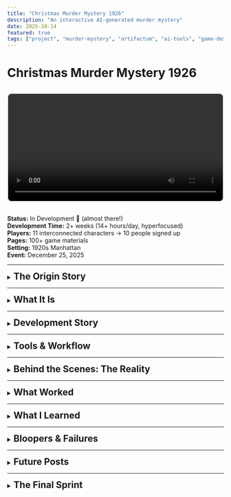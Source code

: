 ```yaml
---
title: "Christmas Murder Mystery 1926"
description: "An interactive AI-generated murder mystery"
date: 2025-10-14
featured: true
tags: ["project", "murder-mystery", "artifactum", "ai-tools", "game-design"]
---
```


# Christmas Murder Mystery 1926

<div style="text-align: center; margin: 2rem 0;">
  <video width="100%" style="max-width: 500px; border-radius: 8px;" controls>
    <source src="/videos/teaser.mp4" type="video/mp4">
    Your browser does not support the video tag.
  </video>
</div>

**Status:** In Development 🎨 (almost there!)  
**Development Time:** 2+ weeks (14+ hours/day, hyperfocused)  
**Players:** 11 interconnected characters → 10 people signed up  
**Pages:** 100+ game materials  
**Setting:** 1920s Manhattan  
**Event:** December 25, 2025

---

<details>
<summary><h2 style="display: inline;">The Origin Story</h2></summary>

It started on a beach.

I was stuck. No prospects. Feeling creatively blocked. Nobody (my personal Cri-Kee 💙) suggested—again—that I try AI.

"But it can't be creative," I said.

<img src="/images/innocent-as-a-babydog.png" alt="innocent dog" style="width: 150px; display: block; margin: 1rem 0;" />
<p style="font-size: 0.85rem; font-style: italic; margin-top: -0.5rem; margin-bottom: 1rem;">(me innocent as a baby dog)(yodo)</p>

**Well. Guess not.**

A few weeks earlier, I'd seen an Instagram reel from a creative director who made a murder mystery party for her friends. I loved it. I wanted to make one too.

<img src="/images/instagram-inspo.jpg" alt="Instagram inspiration" style="max-width: 200px; display: block; margin: 1rem 0;" />
<p style="font-size: 0.85rem; font-style: italic; margin-top: -0.5rem; margin-bottom: 1rem;">Insta:viktoria.psd</p>

My sister hosts a Christmas dinner every year with friends. I suggested we do a murder mystery this year instead.

10 people signed up.

<img src="/images/burning-in-hell.png" alt="burning in hell" style="width: 150px; display: block; margin: 1rem 0;" />

So I had 2 weeks to make an 11-character murder mystery roleplay game from scratch.

With AI as my production team.

**Spoiler:** It worked. 🎭

</details>

---

<details>
<summary><h2 style="display: inline;">What It Is</h2></summary>

A complete murder mystery roleplay game for 11 players set in 1920s Manhattan. Each player receives:
- Detailed character sheet with backstory
- Secret relationships and objectives
- Plot threads that intersect with other characters
- A murder to solve (or commit)

**(photo: sample character sheet pages spread out ou stacked game materials)**

**Total materials:** 100+ pages of custom-designed game content

**(photo: printed character booklets ou digital files preview)**

</details>

---

<details>
<summary><h2 style="display: inline;">Development Story</h2></summary>

### Week 1: Character Development & Story Architecture

Claude became the mastermind behind this project—the creative collaborator that feeds my ideas and helps them evolve.

**(screenshot: Claude conversation showing character development process)**

- Started with character concepts and relationships
- Developed 11 interconnected backstories with secret connections
- Created plot threads that weave between characters
- Multiple iterations to ensure narrative coherence
- Claude analyzed consistency across all character arcs

```mermaid
graph TD
    A[11 Characters] --> B[Interconnected Backstories]
    B --> C[Secret Relationships]
    B --> D[Hidden Objectives]
    B --> E[Plot Threads]
    C --> F[The Murder]
    D --> F
    E --> F
    F --> G[1926 Manhattan Mystery]
```

### Week 2: Production Pipeline

**(graphic: "Week 2" header - maybe with "PRODUCTION HELL" vibes)**

With characters locked, it was time to build everything.

**(meme: "let's fucking go" energy)**

- Typesetting automation with Typst
- AI-generated character portraits and assets
- Video teaser production
- Git-based version control for all content
- Final assembly and testing

**(screenshot: terminal showing build scripts running ou Git commits timeline)**

</details>

---

<details>
<summary><h2 style="display: inline;">Tools & Workflow</h2></summary>

**(graphic: "The Dream Team" header with tool logos)**

### The Mastermind: Claude

**(screenshot: Claude interface ou logo with heart)**

Claude was the creative engine behind this entire project. Not just a tool—a collaborator that:
- Helped develop and refine 11 interconnected character arcs
- Analyzed narrative consistency across backstories
- Evolved ideas from vague concepts to concrete plots
- Fed my creativity instead of replacing it

**(meme: "I love you 3000" Iron Man reference)**

---

### Character Portraits: Gemini

**(screenshot: Gemini interface ou sample generated portrait)**

**Image Generation:**
- Prompt + reference photo → character portraits
- Multiple iterations per character
- Style consistency across all 11 characters

**(photo: grid of all 11 character portraits)**

**Voice Generation:**
- Script-to-voice for audio clips
- Character-specific variations
- Multiple takes for selection

**(screenshot: audio waveforms ou Gemini voice interface)**

---

### Video Production: The lm-arena Experience

**(meme: journey from "this is fine" to "wait this actually works")**

**The Discovery:**

I had budget on Fal.ai and tried MANY programs, including Sora. Results? Always shit.

**(meme: throwing money into fire ou dumpster fire)**

**Then I tried lm-arena with Sora.**

Same tool. Different platform. **Quite different. Better.**

**(meme: confused math lady ou "visible confusion")**

Why? I don't know. But lm-arena became my favorite video generation tool.

**The Process:**
- Used multiple accounts (thanks Discord friends!)
- Generated multiple video clips in parallel
- High success rate for parameter-specific outputs
- Created several clips, fell in love with one I didn't even use
- Final editing in kdenlive

**(screenshot: multiple video generation attempts side-by-side comparison)**

**(photo: "the clips I loved but didn't use" 💔 - maybe screenshot of unused footage)**

**Sound Design:**
- SFX created with Adobe Firefly
- Audio clips from Gemini voice generation
- Final mix in kdenlive

**(screenshot: kdenlive timeline showing audio layers)**

---

### The Development Backbone: Cline (VS Code)

**(screenshot: VS Code with Cline interface)**

💙 **You have my heart.**

Cline was the AI coding assistant that made the entire automation pipeline possible. From Python scripts to Git hooks to content assembly—Cline was the development backbone of this project.

**(meme: heart eyes emoji ou "you're perfect" energy)**

Without Cline, none of the automation would have happened.

**(screenshot: Cline building Python scripts ou automation in action)**

---

### Design & Assets: Canva Pro

**(screenshot: Canva Pro interface with project assets)**

**Props & Visual Assets:**
- All physical props and visual assets designed in Canva Pro
- Character cards, invitations, promotional materials
- Print-ready designs for game materials
- Quick iterations and professional results

**(photo: finished Canva designs - character cards, invitations, props)**

---

### Typesetting & Automation

**(screenshot: Typst code ou output comparison)**

**Typst** (replaced LaTeX):
- Faster, modern typesetting system
- Automated character sheet generation
- Template-based modular content
- 100+ pages generated from snippets

```mermaid
flowchart LR
    A[Content Snippets] --> B[Typst Templates]
    B --> C[Automated Generation]
    C --> D[100+ Page PDFs]
    D --> E[Character Booklets]
```

**Python + Git:**
- Build automation scripts
- Git hooks for version control
- Modular content architecture
- Automated assembly pipeline

**(screenshot: Git commit history showing creative project version control)**

</details>

---

<details>
<summary><h2 style="display: inline;">Behind the Scenes: The Reality</h2></summary>

**(graphic: "Real Talk" header)**

### The Privileged Setup

This project was created with access to:
- Premium AI tool subscriptions
- Fal.ai budget for experimentation
- Friends' accounts for parallel processing
- ADHD-friendly workflow (no forced breaks, continuous iteration)

**(photo: receipts ou subscription screenshots showing costs - optional, pode ser gráfico abstrato de "$$")**

This is a privileged setup. It matters to document that reality.

---

### The Work: Hyperfocus Mode Activated

**(photo: workspace at 3am - coffee cups, chaos, screens everywhere)**

**14+ hours per day. Non-stop. Super hyperfocused.**

Not bragging—just the reality of ADHD hyperfocus when the right project hits.

**(meme: person typing intensely ou "hyperfocus activated" energy)**

When you're in the zone, you don't stop. You learn by doing. You iterate constantly. You make mistakes and fix them immediately. You generate more content than you need because you're exploring every possibility.

**(photo: sleep tracker showing 4 hours ou coffee count chart)**

This project was built in that state. It's a privileged position to be able to work like that, but it's also how the learning happened.

---

### The Creative Chaos

**(graphic: "The Chaos" section header)**

- Tested MANY tools on Fal.ai before finding what worked
- Generated more content than I needed
- Fell in love with video clips I didn't use
- Learned an insane amount in 2 weeks
- Nobody's suggestion paid off (he was right, again)

**(meme: "Well well well, how the turntables" ou Nobody being smug as Cri-Kee)**

</details>

---

<details>
<summary><h2 style="display: inline;">What Worked</h2></summary>

**(graphic: checklist aesthetic)**

✅ **Claude as creative collaborator** - Feeds creativity, doesn't replace it  
✅ **Cline for development** - Made automation pipeline possible  
✅ **lm-arena for video** - Better results than standalone tools  
✅ **Gemini for character images** - Prompt + photo = consistent portraits  
✅ **Adobe Firefly for SFX** - Professional audio without a sound designer  
✅ **Typst over LaTeX** - Faster, easier automation  
✅ **Git for creative projects** - Version control for storytelling  
✅ **Modular content architecture** - Easy iterations and updates  

**(graphic: success metrics visualization ou before/after comparison)**

</details>

---

<details>
<summary><h2 style="display: inline;">What I Learned</h2></summary>

**(graphic: "The Lesson" ou lightbulb moment)**

**"AI can't be creative"** → Wrong. AI can be an incredible creative collaborator.

**(meme: "I was wrong" admission ou character development arc)**

But it's not about the AI replacing you. It's about the AI feeding your ideas, helping them evolve, and handling the production work while you stay in creative control.

Claude was the mastermind. Cline was the builder. I was the director. The game was the result.

```mermaid
flowchart LR
    A[Claude<br/>The Mastermind] --> D[Murder Mystery<br/>1926]
    B[Cline<br/>The Builder] --> D
    C[Me<br/>The Director] --> D
    D --> E[🎭 Complete Game]
```

</details>

---

<details>
<summary><h2 style="display: inline;">Bloopers & Failures</h2></summary>

**(graphic: "The Bloopers" header with fun font)**

Coming soon: Screenshots and stories of what went spectacularly wrong.

**(teaser image: blurred blooper screenshots)**

**Preview:**

**(screenshot: qnd-n-se-percebe-um-crl.png from Bloopers folder)**

**(screenshot: qnd-tava-frustrada-com-characterfiles.png from Bloopers folder)**

More chaos documentation coming! 💀

</details>

---

<details>
<summary><h2 style="display: inline;">Future Posts</h2></summary>

**(graphic: "Coming Soon" section)**

Detailed breakdowns coming:
- AI-assisted character development workflow
- Why lm-arena > standalone Sora
- Automated typesetting with Typst
- Video production pipeline
- Modular content architecture for creative projects
- Full bloopers post

**(photo: notebook with post ideas ou screenshot of post-ideas.md)**

**Want updates?** Follow [#artifactum](/tags/artifactum/)

</details>

---

<details>
<summary><h2 style="display: inline;">The Final Sprint</h2></summary>

**(photo: current workspace - "we're almost there" energy)**

**Current status:** Finishing the final details. Almost ready for December 25.

**(graphic: progress bar at 95% ou countdown to December 25)**

**Feelings:** Exhausted. Proud. Nervous. Excited.

**(meme: roller coaster of emotions ou "I'm fine" dog but actually fine this time)**

---

**Note:** Full game details and character materials available upon request. The game will be played December 25, 2025. Almost there! 🎭🎄

**(photo: "See you on December 25" graphic ou teaser for the event)**

</details>
